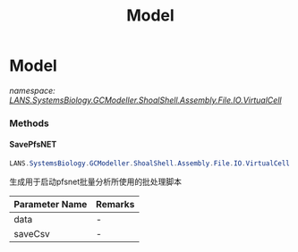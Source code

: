 ﻿---
title: Model
---

# Model
_namespace: [LANS.SystemsBiology.GCModeller.ShoalShell.Assembly.File.IO.VirtualCell](N-LANS.SystemsBiology.GCModeller.ShoalShell.Assembly.File.IO.VirtualCell.html)_



### Methods

#### SavePfsNET
```csharp
LANS.SystemsBiology.GCModeller.ShoalShell.Assembly.File.IO.VirtualCell.Model.SavePfsNET(LANS.SystemsBiology.Toolkits.RNA_Seq.RTools.PfsNET.PFSNetResultOut,System.String)
```
生成用于启动pfsnet批量分析所使用的批处理脚本

|Parameter Name|Remarks|
|--------------|-------|
|data|-|
|saveCsv|-|






